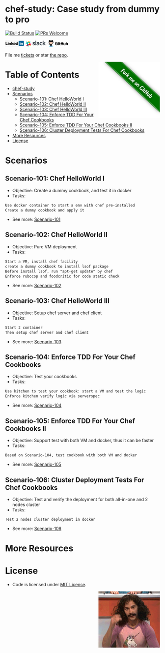 # chef-study: Case study from dummy to pro

[![Build Status](https://travis-ci.org/DennyZhang/chef-study.svg?branch=master)](https://travis-ci.org/DennyZhang/chef-study) [![PRs Welcome](https://img.shields.io/badge/PRs-welcome-brightgreen.svg)](http://makeapullrequest.com)

[![LinkedIn](https://raw.githubusercontent.com/USDevOps/mywechat-slack-group/master/images/linkedin.png)](https://www.linkedin.com/in/dennyzhang001) [![Slack](https://raw.githubusercontent.com/USDevOps/mywechat-slack-group/master/images/slack.png)](https://www.dennyzhang.com/slack) [![Github](https://raw.githubusercontent.com/USDevOps/mywechat-slack-group/master/images/github.png)](https://github.com/DennyZhang)

File me [tickets](https://github.com/DennyZhang/chef-study/issues) or star [the repo](https://github.com/DennyZhang/chef-study).

<a href="https://github.com/DennyZhang?tab=followers"><img align="right" width="200" height="183" src="https://raw.githubusercontent.com/USDevOps/mywechat-slack-group/master/images/fork_github.png" /></a>

Table of Contents
=================

   * [chef-study](#chef-study)
   * [Scenarios](#scenarios)
      * [Scenario-101: Chef HelloWorld I](#scenario-101-chef-helloworld-i)
      * [Scenario-102: Chef HelloWorld II](#scenario-102-chef-helloworld-ii)
      * [Scenario-103: Chef HelloWorld III](#scenario-103-chef-helloworld-iii)
      * [Scenario-104: Enforce TDD For Your Chef Cookbooks](#scenario-104-enforce-tdd-for-your-chef-cookbooks)
      * [Scenario-105: Enforce TDD For Your Chef Cookbooks II](#scenario-105-enforce-tdd-for-your-chef-cookbooks-ii)
      * [Scenario-106: Cluster Deployment Tests For Chef Cookbooks](#scenario-106-cluster-deployment-tests-for-chef-cookbooks)
   * [More Resources](#more-resources)
   * [License](#license)

# Scenarios

## Scenario-101: Chef HelloWorld I
- Objective: Create a dummy cookbook, and test it in docker
- Tasks:
```
Use docker container to start a env with chef pre-installed
Create a dummy cookbook and apply it
```
- See more: [Scenario-101](./Scenario-101)

## Scenario-102: Chef HelloWorld II
- Objective: Pure VM deployment
- Tasks:
```
Start a VM, install chef facility
create a dummy cookbook to install lsof package
Before install lsof, run "apt-get update" by chef
Enforce rubocop and foodcritic for code static check
```
- See more: [Scenario-102](./Scenario-102)

## Scenario-103: Chef HelloWorld III
- Objective: Setup chef server and chef client
- Tasks:
```
Start 2 container
Then setup chef server and chef client
```
- See more: [Scenario-103](./Scenario-103)

## Scenario-104: Enforce TDD For Your Chef Cookbooks
- Objective: Test your cookbooks
- Tasks:
```
Use kitchen to test your cookbook: start a VM and test the logic
Enforce kitchen verify logic via serverspec
```
- See more: [Scenario-104](./Scenario-104)

## Scenario-105: Enforce TDD For Your Chef Cookbooks II
- Objective: Support test with both VM and docker, thus it can be faster
- Tasks:
```
Based on Scenario-104, test cookbook with both VM and docker
```
- See more: [Scenario-105](./Scenario-105)

## Scenario-106: Cluster Deployment Tests For Chef Cookbooks
- Objective: Test and verify the deployment for both all-in-one and 2 nodes cluster
- Tasks:
```
Test 2 nodes cluster deployment in docker
```
- See more: [Scenario-106](./Scenario-106)

# More Resources

# License
- Code is licensed under [MIT License](https://www.dennyzhang.com/wp-content/mit_license.txt).

<img align="right" width="200" height="183" src="https://raw.githubusercontent.com/USDevOps/mywechat-slack-group/master/images/magic.gif">
